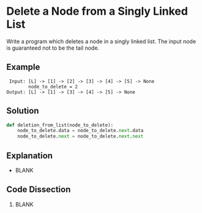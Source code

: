 # Delete a Node from a Singly Linked List
Write a program which deletes a node in a singly linked list. The input node is guaranteed not to be the tail node.
  
## Example
```
 Input: [L] -> [1] -> [2] -> [3] -> [4] -> [5] -> None
        node_to_delete = 2
Output: [L] -> [1] -> [3] -> [4] -> [5] -> None
```
  
## Solution
```python
def deletion_from_list(node_to_delete):
    node_to_delete.data = node_to_delete.next.data
    node_to_delete.next = node_to_delete.next.next
```
  
## Explanation
* BLANK
  
## Code Dissection
1. BLANK